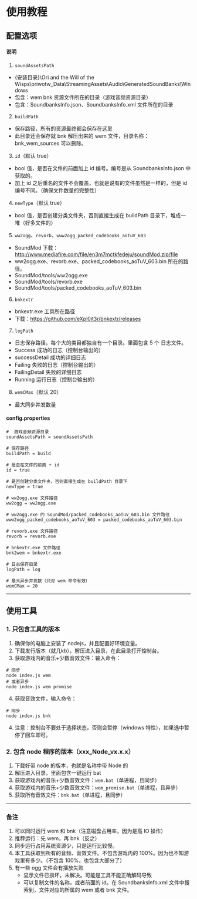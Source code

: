 # 使用教程

## 配置选项
#### 说明
1. `soundAssetsPath`
- {安装目录}\Ori and the Will of the Wisps\oriwotw_Data\StreamingAssets\Audio\GeneratedSoundBanks\Windows
- 包含：wem bnk 资源文件所在的目录（游戏音频资源目录）
- 包含：SoundbanksInfo.json、SoundbanksInfo.xml 文件所在的目录

2. `buildPath` 
- 保存路径，所有的资源最终都会保存在这里
- 此目录还会保存就 bnk 解压出来的 wem 文件，目录名称：bnk_wem_sources 可以删除。

3. `id`（默认 true）
- bool 值，是否在文件的前面加上 id 编号。编号是从 SoundbanksInfo.json 中获取的。
- 加上 id 之后重名的文件不会覆盖，也就是说有的文件虽然是一样的，但是 id 编号不同。（确保文件数量的完整性）

4. `newType`（默认 true）
- bool 值，是否创建分类文件夹，否则直接生成在 buildPath 目录下，堆成一堆（好多文件的）

5.  `ww2ogg`、`revorb`、`www2ogg_packed_codebooks_aoTuV_603`
- SoundMod 下载：http://www.mediafire.com/file/en3m7mctkfedeju/soundMod.zip/file
- ww2ogg.exe、revorb.exe、packed_codebooks_aoTuV_603.bin 所在的路径。
- SoundMod/tools/ww2ogg.exe
- SoundMod/tools/revorb.exe
- SoundMod/tools/packed_codebooks_aoTuV_603.bin

6. `bnkextr`
- bnkextr.exe 工具所在路径
- 下载：https://github.com/eXpl0it3r/bnkextr/releases

7. `logPath`
- 日志保存路径，每个大的类目都独自有一个目录。里面包含 5 个 日志文件。
- Success 成功的日志（控制台输出的）
- successDetail 成功的详细日志
- Failing 失败的日志（控制台输出的）
- FailingDetail 失败的详细日志
- Running 运行日志（控制台输出的）

8. `wemCMax`（默认 20）
- 最大同步并发数量

####  config.properties
```properties
#  游戏音频资源目录
soundAssetsPath = soundAssetsPath

# 保存路径
buildPath = build

# 是否在文件的前面 + id
id = true

# 是否创建分类文件夹，否则直接生成在 buildPath 目录下
newType = true

# ww2ogg.exe 文件路径
ww2ogg = ww2ogg.exe

# ww2ogg.exe 的 SoundMod/packed_codebooks_aoTuV_603.bin 文件路径
www2ogg_packed_codebooks_aoTuV_603 = packed_codebooks_aoTuV_603.bin

# revorb.exe 文件路径
revorb = revorb.exe

# bnkextr.exe 文件路径
bnk2wem = bnkextr.exe

# 日志保存目录
logPath = log

# 最大异步并发数（只对 wem 命令有效）
wemCMax = 20

```
---

## 使用工具
### 1. 只包含工具的版本
1. 确保你的电脑上安装了 nodejs，并且配置好环境变量。
2. 下载发行版本（就几kb），解压进入目录，在此目录打开控制台。
3. 获取游戏内的音乐+少数音效文件：输入命令：
```shell
# 同步
node index.js wem
# 或者异步
node index.js wem promise
```
4. 获取音效文件，输入命令：
```shell
# 同步
node index.js bnk
```
4. 注意：控制台不要处于选择状态，否则会暂停（windows 特性），如果选中暂停了回车即可。
### 2. 包含 node 程序的版本（xxx_Node_vx.x.x）
1. 下载好带 node 的版本，也就是名称中带 Node 的
2. 解压进入目录，里面包含一键运行 bat
3. 获取游戏内的音乐+少数音效文件：`wem.bat`（单进程，且同步）
4. 获取游戏内的音乐+少数音效文件：`wem_promise.bat`（单进程，且异步）
5. 获取所有音效文件：`bnk.bat`（单进程，且同步）

---

### 备注
1. 可以同时运行 wem 和 bnk（注意磁盘占用率，因为是高 IO 操作）
2. 推荐运行：先 wem，再 bnk（反之）
3. 同步运行占用系统资源少，只是运行比较慢。
4. 本工具获取到所有的音频、音效文件。不包含游戏内的 100%。因为也不知游戏里有多少。（不包含 100%，也包含大部分了）
5. 有一些 ogg 文件会有播放失败
    - 显示文件已损坏，未解决。可能是工具不能正确解码导致
    - 可以复制文件的名称，或者前面的 id。在 SoundbanksInfo.xml 文件中搜索到，文件对应的所属的 wem 或者 bnk 文件。
